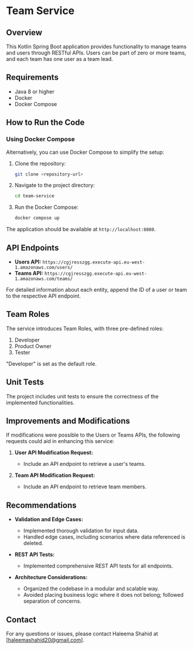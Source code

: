 # Team Service

## Overview

This Kotlin Spring Boot application provides functionality to manage teams and users through RESTful APIs. Users can be part of zero or more teams, and each team has one user as a team lead.

## Requirements

- Java 8 or higher
- Docker
- Docker Compose

## How to Run the Code

### Using Docker Compose

Alternatively, you can use Docker Compose to simplify the setup:

1. Clone the repository:

   ```bash
   git clone <repository-url>
   ```

2. Navigate to the project directory:

   ```bash
   cd team-service
   ```

3. Run the Docker Compose:

   ```bash
   docker compose up
   ```

The application should be available at `http://localhost:8080`.

## API Endpoints

- **Users API:** `https://cgjresszgg.execute-api.eu-west-1.amazonaws.com/users/`
- **Teams API:** `https://cgjresszgg.execute-api.eu-west-1.amazonaws.com/teams/`

For detailed information about each entity, append the ID of a user or team to the respective API endpoint.

## Team Roles

The service introduces Team Roles, with three pre-defined roles:

1. Developer
2. Product Owner
3. Tester

"Developer" is set as the default role.

## Unit Tests

The project includes unit tests to ensure the correctness of the implemented functionalities.

## Improvements and Modifications

If modifications were possible to the Users or Teams APIs, the following requests could aid in enhancing this service:

1. **User API Modification Request:**
   - Include an API endpoint to retrieve a user's teams.

2. **Team API Modification Request:**
   - Include an API endpoint to retrieve team members.

## Recommendations

- **Validation and Edge Cases:**
  - Implemented thorough validation for input data.
  - Handled edge cases, including scenarios where data referenced is deleted.

- **REST API Tests:**
  - Implemented comprehensive REST API tests for all endpoints.

- **Architecture Considerations:**
  - Organized the codebase in a modular and scalable way.
  - Avoided placing business logic where it does not belong; followed separation of concerns.


## Contact

For any questions or issues, please contact Haleema Shahid at [haleemashahid20@gmail.com].
